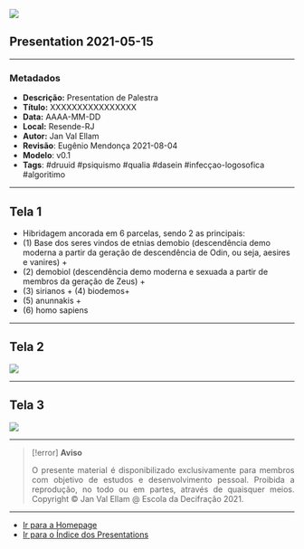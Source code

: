 ![](2021-05-15-ppt-1.jpg)

## Presentation 2021-05-15

---

### Metadados

-   **Descrição:** Presentation de Palestra
-   **Título:** XXXXXXXXXXXXXXXX
-   **Data:** AAAA-MM-DD 
-   **Local:** Resende-RJ
-   **Autor:** Jan Val Ellam
-   **Revisão**: Eugênio Mendonça 2021-08-04
-   **Modelo**: v0.1
-   **Tags**: #druuid #psiquismo #qualia #dasein #infecçao-logosofica #algoritimo 

---
## Tela 1
- Hibridagem ancorada em 6 parcelas, sendo 2 as principais:
- (1) Base dos seres vindos de etnias demobio (descendência demo moderna a partir da geração de descendência de Odin, ou seja, aesires e vanires) +
- (2) demobiol (descendência demo moderna e sexuada a partir de membros da geração de Zeus) +
- (3) sirianos + (4) biodemos+
- (5) anunnakis +
- (6) homo sapiens

---
## Tela 2
![](2021-05-15-ppt-2.jpg)

---
## Tela 3
![](2021-05-15-ppt-3.jpg)

---
> [!error] **Aviso**
> <p align="justify">O presente material é disponibilizado exclusivamente para membros com objetivo de estudos e desenvolvimento pessoal. Proibida a reprodução, no todo ou em partes, através de quaisquer meios. Copyright © Jan Val Ellam @ Escola da Decifração 2021. </p>

---

- [Ir para a Homepage](Homepage.Canvas)
- [Ir para o Índice dos Presentations](ÍNDICE%20GERAL%20DOS%20PRESENTATIONS.canvas)